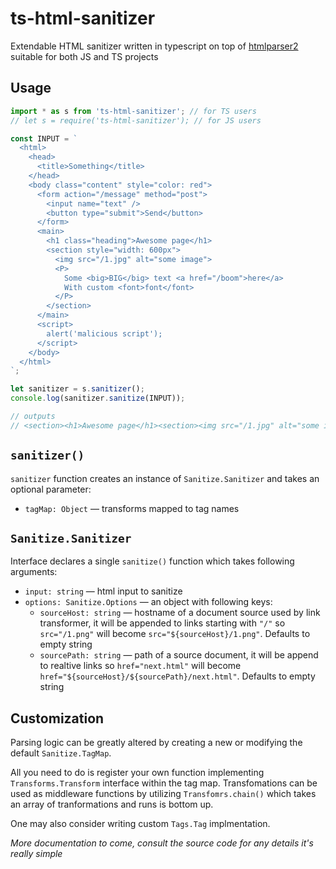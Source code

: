 # ts-html-sanitizer

Extendable HTML sanitizer written in typescript on top of [htmlparser2](https://www.npmjs.com/package/htmlparser2)
suitable for both JS and TS projects

## Usage
```typescript
import * as s from 'ts-html-sanitizer'; // for TS users
// let s = require('ts-html-sanitizer'); // for JS users

const INPUT = `
  <html>
    <head>
      <title>Something</title>
    </head>
    <body class="content" style="color: red">
      <form action="/message" method="post">
        <input name="text" />
        <button type="submit">Send</button>
      </form>
      <main>
        <h1 class="heading">Awesome page</h1>
        <section style="width: 600px">
          <img src="/1.jpg" alt="some image">
          <P>
            Some <big>BIG</big> text <a href="/boom">here</a>
            With custom <font>font</font>
          </P>
        </section>
      </main>
      <script>
        alert('malicious script');
      </script>
    </body>
  </html>
`;

let sanitizer = s.sanitizer();
console.log(sanitizer.sanitize(INPUT));

// outputs
// <section><h1>Awesome page</h1><section><img src="/1.jpg" alt="some image" /><p> Some <strong>BIG</strong> text <a href="/boom" target="_blank" rel="nofollow">here</a> With custom font</p></section></section>
```


## `sanitizer()`
`sanitizer` function creates an instance of `Sanitize.Sanitizer` and takes an optional parameter:
* `tagMap: Object` — transforms mapped to tag names


## `Sanitize.Sanitizer`
Interface declares a single `sanitize()` function which takes following arguments:
* `input: string` — html input to sanitize
* `options: Sanitize.Options` — an object with following keys:
  * `sourceHost: string` — hostname of a document source used by link transformer, it will be appended to links starting with `"/"`
  so `src="/1.png"` will become `src="${sourceHost}/1.png"`. Defaults to empty string
  * `sourcePath: string` — path of a source document, it will be append to realtive links so `href="next.html"`
  will become `href="${sourceHost}/${sourcePath}/next.html"`. Defaults to empty string


## Customization

Parsing logic can be greatly altered by creating a new or modifying the default `Sanitize.TagMap`.

All you need to do is register your own function implementing `Transforms.Transform` interface within the tag map.
Transfomations can be used as middleware functions by utilizing `Transfomrs.chain()` which takes an array of tranformations and runs is bottom up.

One may also consider writing custom `Tags.Tag` implmentation.


_More documentation to come, consult the source code for any details it's really simple_
